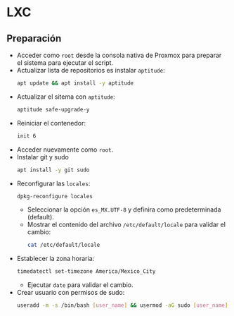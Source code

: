 # LXC

## Preparación

- Acceder como `root` desde la consola nativa de Proxmox para preparar el sistema para ejecutar el script.
- Actualizar lista de repositorios es instalar `aptitude`:
  ```bash
  apt update && apt install -y aptitude
  ```
- Actualizar el sitema con `aptitude`:
  ```bash
  aptitude safe-upgrade-y
  ```
- Reiniciar el contenedor:
  ```bash
  init 6
  ```
- Acceder nuevamente como `root`.
- Instalar git y sudo
  ```bash
  apt install -y git sudo
  ```
- Reconfigurar las `locales`:
  ```bash
  dpkg-reconfigure locales
  ```
  - Seleccionar la opción `es_MX.UTF-8` y definira como predeterminada (default).
  - Mostrar el contenido del archivo `/etc/default/locale` para validar el cambio:
    ```bash
    cat /etc/default/locale
    ```
- Establecer la zona horaria:
  ```bash
  timedatectl set-timezone America/Mexico_City
  ```
  - Ejecutar `date` para validar el cambio.
- Crear usuario con permisos de sudo:
  ```bash
  useradd -m -s /bin/bash [user_name] && usermod -aG sudo [user_name] && passwd [user_name]
  ```
